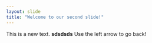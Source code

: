 ```yaml
---
layout: slide
title: "Welcome to our second slide!"
---
```

This is a new text. **sdsdsds**
Use the left arrow to go back!

